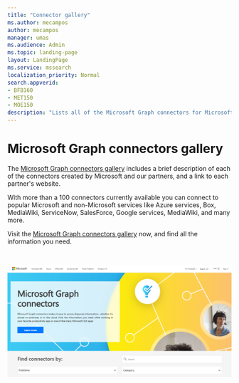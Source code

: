 ```yaml
---
title: "Connector gallery"
ms.author: mecampos
author: mecampos
manager: umas
ms.audience: Admin
ms.topic: landing-page
layout: LandingPage
ms.service: mssearch
localization_priority: Normal
search.appverid:
- BFB160
- MET150
- MOE150
description: "Lists all of the Microsoft Graph connectors for Microsoft Search"
---
```


# Microsoft Graph connectors gallery

The [Microsoft Graph connectors gallery](http://www.microsoft.com/microsoft-search/connectors) includes a brief description of each of the connectors created by Microsoft and our partners, and a link to each partner's website.

With more than a 100 connectors currently available you can connect to popular Microsoft and non-Microsoft services like Azure services, Box, MediaWiki, ServiceNow, SalesForce, Google services, MediaWiki, and many more.

Visit the [Microsoft Graph connectors gallery](http://www.microsoft.com/microsoft-search/connectors) now, and find all the information you need.

<br>

![Image showing the new connectors gallery](media/connectors-gallery.png)
